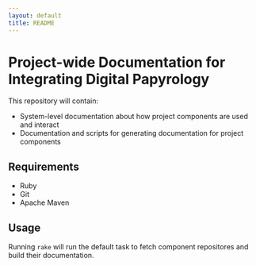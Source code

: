 ```yaml
---
layout: default
title: README
---
```


Project-wide Documentation for Integrating Digital Papyrology
=============================================================

This repository will contain:

* System-level documentation about how project components are used and interact
* Documentation and scripts for generating documentation for project components

## Requirements

* Ruby
* Git
* Apache Maven

## Usage

Running `rake` will run the default task to fetch component repositores and build
their documentation.
